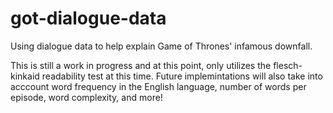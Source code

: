 # got-dialogue-data

Using dialogue data to help explain Game of Thrones' infamous downfall. 

This is still a work in progress and at this point, only utilizes the flesch-kinkaid readability test at this time. Future implemintations will also take into acccount word frequency in the English language, number of words per episode, word complexity, and more!

